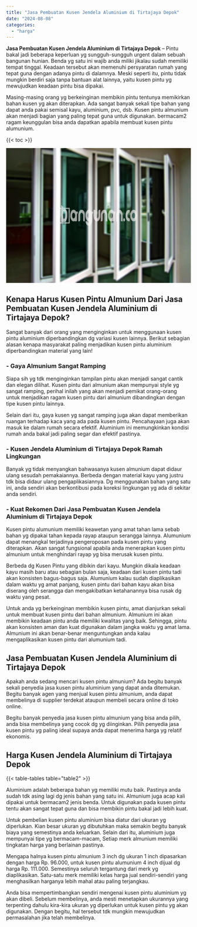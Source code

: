 ```yaml
---
title: "Jasa Pembuatan Kusen Jendela Aluminium di Tirtajaya Depok"
date: "2024-08-08"
categories: 
  - "harga"
---
```


**Jasa Pembuatan Kusen Jendela Aluminium di Tirtajaya Depok** – Pintu bakal jadi beberapa keperluan yg sungguh-sungguh urgent dalam sebuah bangunan hunian. Benda yg satu ini wajib anda miliki jikalau sudah memiliki tempat tinggal. Keadaan tersebut akan memenuhi persyaratan rumah yang tepat guna dengan adanya pintu di dalamnya. Meski seperti itu, pintu tidak mungkin berdiri saja tanpa bantuan alat lainnya, yaitu kusen pintu yg mewujudkan keadaan pintu bisa dipakai.

Masing-masing orang yg berkeinginan membikin pintu tentunya memikirkan bahan kusen yg akan diterapkan. Ada sangat banyak sekali tipe bahan yang dapat anda pakai semisal kayu, aluminium, pvc, dsb. Kusen pintu almunium akan menjadi bagian yang paling tepat guna untuk digunakan. bermacam2 ragam keunggulan bisa anda dapatkan apabila membuat kusen pintu alumunium.

{{< toc >}}

![Jasa Pembuatan Kusen Jendela Aluminium di Tirtajaya Depok](/images/harga-kusen-jendela-alumunium-42.png)

## Kenapa Harus Kusen Pintu Almunium Dari Jasa Pembuatan Kusen Jendela Aluminium di Tirtajaya Depok?

Sangat banyak dari orang yang menginginkan untuk menggunaan kusen pintu aluminium diperbandingkan dg variasi kusen lainnya. Berikut sebagian alasan kenapa masyarakat paling menjadikan kusen pintu aluminium diperbandingkan material yang lain!

### \- Gaya Almunium Sangat Ramping

Siapa sih yg tdk menginginkan tampilan pintu akan menjadi sangat cantik dan elegan dilihat. Kusen pintu dari almunium akan mempunyai style yg sangat ramping, perihal inilah yang akan menjadi pemikat orang-orang untuk menjadikan ragam kusen pintu dari almunium dibandingkan dengan tipe kusen pintu lainnya.

Selain dari itu, gaya kusen yg sangat ramping juga akan dapat memberikan ruangan terhadap kaca yang ada pada kusen pintu. Pencahayaan juga akan masuk ke dalam rumah secara efektif. Aluminium ini memungkinkan kondisi rumah anda bakal jadi paling segar dan efektif pastinya.

### \- Kusen Jendela Aluminium di Tirtajaya Depok Ramah Lingkungan

Banyak yg tidak menyangkan bahwasanya kusen almunium dapat didaur ulang sesudah pemakaiannya. Berbeda dengan material kayu yang justru tdk bisa didaur ulang pengaplikasiannya. Dg menggunakan bahan yang satu ini, anda sendiri akan berkontibusi pada koreksi lingkungan yg ada di sekitar anda sendiri.

### \- Kuat Rekomen Dari Jasa Pembuatan Kusen Jendela Aluminium di Tirtajaya Depok

Kusen pintu alumunium memiliki keawetan yang amat tahan lama sebab bahan yg dipakai tahan kepada rayap ataupun serangga lainnya. Alumunium dapat menangkal terjadinya pengeroposan pada kusen pintu yang diterapkan. Akan sangat fungsional apabila anda menerapkan kusen pintu almunium untuk menghindari rayap yg bisa merusak kusen pintu.

Berbeda dg Kusen Pintu yang dibikin dari kayu. Mungkin dikala keadaan kayu masih baru atau sebagian bulan saja, keadaan dari kusen pintu tadi akan konsisten bagus-bagus saja. Alumunium kalau sudah diaplikasikan dalam waktu yg amat panjang, kusen pintu dari bahan kayu akan bisa diserang oleh serangga dan mengakibatkan ketahanannya bisa rusak dg waktu yang pesat.

Untuk anda yg berkeinginan membikin kusen pintu, amat dianjurkan sekali untuk membuat kusen pintu dari bahan almunium. Almunium ini akan membikin keadaan pintu anda memiliki kwalitas yang baik. Sehingga, pintu akan konsisten aman dan kuat digunakan dalam jangka waktu yg amat lama. Almunium ini akan benar-benar menguntungkan anda kalau mengaplikasikan kusen pintu dari alumunium tadi.

## Jasa Pembuatan Kusen Jendela Aluminium di Tirtajaya Depok

Apakah anda sedang mencari kusen pintu almunium? Ada begitu banyak sekali penyedia jasa kusen pintu aluminium yang dapat anda ditemukan. Begitu banyak agen yang menjual kusen pintu almunium, anda dapat membelinya di supplier terdekat ataupun membeli secara online di toko online.

Begitu banyak penyedia jasa kusen pintu almunium yang bisa anda pilih, anda bisa membelinya yang cocok dg yg diinginkan. Pilih penyedia jasa kusen pintu yg paling ideal supaya anda dapat menerima harga yg relatif ekonomis.

## Harga Kusen Jendela Aluminium di Tirtajaya Depok

{{< table-tables table="table2" >}}

Aluminium adalah beberapa bahan yg memiliki mutu baik. Pastinya anda sudah tdk asing lagi dg jenis bahan yang satu ini. Almunium juga acap kali dipakai untuk bermacam2 jenis benda. Untuk digunakan pada kusen pintu tentu akan sangat tepat guna dan bisa membikin pintu bakal jadi lebih kuat.

Untuk pembelian kusen pintu aluminium bisa diatur dari ukuran yg diperlukan. Kian besar ukuran yg dibutuhkan maka semakin begitu banyak biaya yang semestinya anda keluarkan. Selain dari itu, aluminium juga mempunyai tipe yg bermacam-macam, Setiap merk almunium memiliki tingkatan harga yang berlainan pastinya.

Mengapa halnya kusen pintu almunium 3 inch dg ukuran 1 inch dipasarkan dengan harga Rp. 96.000, untuk kusen pintu alumunium 4 inch dijual dg harga Rp. 111.000. Semestinya seluruh tergantung dari merk yg diaplikasikan. Satu-satu merk memiliki kelas harga jual sendiri-sendiri yang menghasilkan harganya lebih mahal atau paling terjangkau.

Anda bisa mempertimbangkan sendiri mengenai kusen pintu aluminium yg akan dibeli. Sebelum membelinya, anda mesti menetapkan ukurannya yang terpenting dahulu kira-kira ukuran yg diperlukan untuk kusen pintu yg akan digunakan. Dengan begitu, hal tersebut tdk mungkin mewujudkan permasalahan jika telah membelinya.
